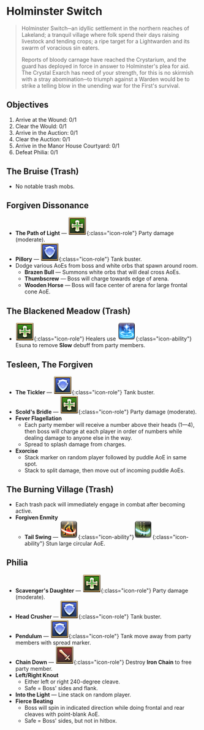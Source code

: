 # Holminster Switch

> Holminster Switch─an idyllic settlement in the northern reaches of Lakeland; a tranquil village where folk spend their days raising livestock and tending crops; a ripe target for a Lightwarden and its swarm of voracious sin eaters.
>
> Reports of bloody carnage have reached the Crystarium, and the guard has deployed in force in answer to Holminster's plea for aid. The Crystal Exarch has need of your strength, for this is no skirmish with a stray abomination─to triumph against a Warden would be to strike a telling blow in the unending war for the First's survival.

## Objectives

1. Arrive at the Wound: 0/1
2. Clear the Would: 0/1
3. Arrive in the Auction: 0/1
4. Clear the Auction: 0/1
5. Arrive in the Manor House Courtyard: 0/1
6. Defeat Philia: 0/1

## The Bruise (Trash)

- No notable trash mobs.

## Forgiven Dissonance

- **The Path of Light** — ![](/assets/icons/role-sq_healer.png){:class="icon-role"} Party damage (moderate).
- **Pillory** — ![](/assets/icons/role-sq_tank.png){:class="icon-role"} Tank buster.
- Dodge various AoEs from boss and white orbs that spawn around room.
    - **Brazen Bull** — Summons white orbs that will deal cross AoEs.
    - **Thumbscrew** — Boss will charge towards edge of arena.
    - **Wooden Horse** — Boss will face center of arena for large frontal cone AoE.

## The Blackened Meadow (Trash)

- ![](/assets/icons/role-sq_healer.png){:class="icon-role"} Healers use ![](/assets/icons/ability_esuna.png){:class="icon-ability"} Esuna to remove **Slow** debuff from party members.

## Tesleen, The Forgiven

- **The Tickler** — ![](/assets/icons/role-sq_tank.png){:class="icon-role"} Tank buster.
- **Scold's Bridle** — ![](/assets/icons/role-sq_healer.png){:class="icon-role"} Party damage (moderate).
- **Fever Flagellation**
    - Each party member will receive a number above their heads (1—4), then boss will charge at each player in order of numbers while dealing damage to anyone else in the way.
    - Spread to splash damage from charges.
- **Exorcise**
    - Stack marker on random player followed by puddle AoE in same spot.
    - Stack to split damage, then move out of incoming puddle AoEs.

## The Burning Village (Trash)

- Each trash pack will immediately engage in combat after becoming active.
- **Forgiven Enmity**
    - **Tail Swing** — ![](/assets/icons/ability_low-blow.png){:class="icon-ability"}![](/assets/icons/ability_leg-sweep.png){:class="icon-ability"} Stun large circular AoE.

## Philia

- **Scavenger's Daughter** — ![](/assets/icons/role-sq_healer.png){:class="icon-role"} Party damage (moderate).
- **Head Crusher** — ![](/assets/icons/role-sq_tank.png){:class="icon-role"} Tank buster.
- **Pendulum** — ![](/assets/icons/role-sq_tank.png){:class="icon-role"} Tank move away from party members with spread marker.
- **Chain Down** — ![](/assets/icons/role-sq_dps.png){:class="icon-role"} Destroy **Iron Chain** to free party member.
- **Left/Right Knout**
    - Either left or right 240-degree cleave.
    - Safe = Boss' sides and flank.
- **Into the Light** — Line stack on random player.
- **Fierce Beating**
    - Boss will spin in indicated direction while doing frontal and rear cleaves with point-blank AoE.
    - Safe = Boss' sides, but not in hitbox.
